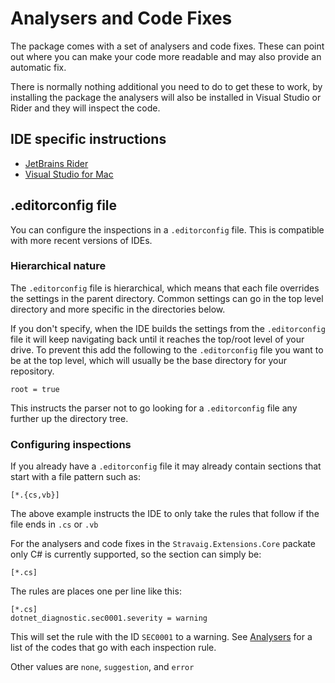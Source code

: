 # Analysers and Code Fixes

The package comes with a set of analysers and code fixes. These can point out where you can make your code more readable and may also provide an automatic fix.

There is normally nothing additional you need to do to get these to work, by installing the package the analysers will also be installed in Visual Studio or Rider and they will inspect the code.

## IDE specific instructions

* [JetBrains Rider](rider.md)
* [Visual Studio for Mac](vs-for-mac.md)

## .editorconfig file

You can configure the inspections in a `.editorconfig` file. This is compatible with more recent versions of IDEs.

### Hierarchical nature

The `.editorconfig` file is hierarchical, which means that each file overrides the settings in the parent directory. Common settings can go in the top level directory and more specific in the directories below.

If you don't specify, when the IDE builds the settings from the `.editorconfig` file it will keep navigating back until it reaches the top/root level of your drive. To prevent this add the following to the `.editorconfig` file you want to be at the top level, which will usually be the base directory for your repository.

```
root = true
```

This instructs the parser not to go looking for a `.editorconfig` file any further up the directory tree.

### Configuring inspections

If you already have a `.editorconfig` file it may already contain sections that start with a file pattern such as:

```
[*.{cs,vb}]
```

The above example instructs the IDE to only take the rules that follow if the file ends in `.cs` or `.vb`

For the analysers and code fixes in the `Stravaig.Extensions.Core` packate only C# is currently supported, so the section can simply be:

```
[*.cs]
```

The rules are places one per line like this:

```
[*.cs]
dotnet_diagnostic.sec0001.severity = warning
```

This will set the rule with the ID `SEC0001` to a warning. See [Analysers](../analysers/index.md) for a list of the codes that go with each inspection rule.

Other values are `none`, `suggestion`, and `error`

